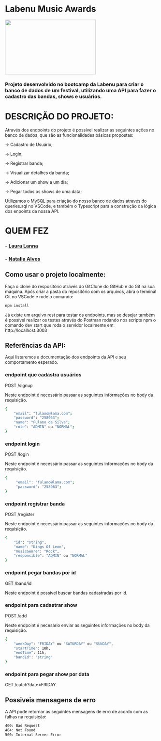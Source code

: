 # Labenu Music Awards

<img src= "https://uploads-ssl.webflow.com/5e790d30d198385b09366d8f/61af643ee11eb8a08137d937_Logo%20com%20icone.svg" width="300" height="180">

### Projeto desenvolvido no bootcamp da Labenu para criar o banco de dados de um festival, utilizando uma API para fazer o cadastro das bandas, shows e usuários.

# DESCRIÇÃO DO PROJETO:

Através dos endpoints do projeto é possível realizar as seguintes ações no banco de dados, que são as funcionalidades básicas propostas:

→ Cadastro de Usuário;

→ Login;

→ Registrar banda;

→ Visualizar detalhes da banda;

→ Adicionar um show a um dia;

→ Pegar todos os shows de uma data;

Utilizamos o MySQL para criação do nosso banco de dados através do queries.sql no VSCode, e também o Typescript para a construção da lógica dos enpoints da nossa API.

# QUEM FEZ

### - [Laura Lanna](https://github.com/laura-lannab)
### - [Natalia Alves](https://github.com/nataliavalins-fga)

## Como usar o projeto localmente:

Faça o clone do respositório através do GitClone do GitHub e do Git na sua máquina. Após criar a pasta do repositório com os arquivos, abra o terminal Git no VSCode e rode o comando:

```bash
npm install 
```
Já existe um arquivo rest para testar os endpoints, mas se desejar também é possível realizar os testes através do Postman rodando nos scripts npm o comando dev start que roda o servidor localmente em:  http://localhost:3003

## Referências da API:
Aqui listaremos a documentação dos endpoints da API e seu comportamento esperado.

### endpoint que cadastra usuários
POST  /signup

Neste endpoint é necessário passar as seguintes informações no body da requisição. 
```bash
{   
    "email": "fulano@lama.com";
    "password": "258963";
    "name": "Fulano da Silva";
    "role": "ADMIN" ou "NORMAL";
}
```


### endpoint login
POST  /login

Neste endpoint é necessário passar as seguintes informações no body da requisição. 

```bash
{
     "email": "fulano@lama.com";
     "password": "258963";
}
```

### endpoint registrar banda
POST  /register

Neste endpoint é necessário passar as seguintes informações no body da requisição.
```bash
{
    "id": "string",
    "name": "Kings Of Leon",
    "musicGenre": "Rock",
    "responsible": "ADMIN" ou "NORMAL"  
}
```

### endpoint pegar bandas por id
GET  /band/id

Neste endpoint é possível buscar bandas cadastradas por id.


### endpoint para cadastrar show 
POST /add

Neste endpoint é necesário enviar as seguintes informações no body da requisição.
```bash
{
    "weekDay": "FRIDAY" ou "SATURDAY" ou "SUNDAY",
    "startTime": 10h,
    "endTime": 11h,
    "bandId": "string"
}
```

### endpoint para pegar show por data
GET /catch?date=FRIDAY


## Possiveis mensagens de erro

A API pode retornar as seguintes mensagens de erro de acordo com as falhas na requisição:

```bash
400: Bad Request
404: Not Found
500: Internal Server Error

```

